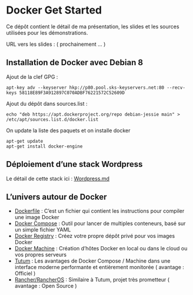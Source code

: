 # Docker Get Started

Ce dépôt contient le détail de ma présentation, les slides et les sources utilisées pour les démonstrations.

URL vers les slides : ( prochainement ... )

## Installation de Docker avec Debian 8

Ajout de la clef GPG :

	apt-key adv --keyserver hkp://p80.pool.sks-keyservers.net:80 --recv-keys 58118E89F3A912897C070ADBF76221572C52609D

Ajout du dépôt dans sources.list :

	echo "deb https://apt.dockerproject.org/repo debian-jessie main" > /etc/apt/sources.list.d/docker.list

On update la liste des paquets et on installe docker

	apt-get update
	apt-get install docker-engine

## Déploiement d’une stack Wordpress
Le détail de cette stack ici : [Wordpress.md][1]

## L’univers autour de Docker

- [Dockerfile][2] : C’est un fichier qui contient les instructions pour compiler une image Docker
- [Docker Compose][3] : Outil pour lancer de multiples conteneurs, basé sur un simple fichier YAML
- [Docker Registry][4] : Créez votre propre dépôt privé pour vos images Docker
- [Docker Machine][5] : Création d’hôtes Docker en local ou dans le cloud ou vos propres serveurs
- [Tutum][6] : Les avantages de Docker Compose / Machine dans une interface moderne performante et entièrement monitorée ( avantage : Officiel )
- [Rancher/RancherOS][7] : Similaire à Tutum, projet très prometteur ( avantage : Open Source )

[1]:	Wordpress.md
[2]:	https://docs.docker.com/v1.8/reference/builder/
[3]:	https://docs.docker.com/compose/
[4]:	https://docs.docker.com/registry/
[5]:	https://docs.docker.com/machine/
[6]:	https://www.tutum.co/
[7]:	http://rancher.com/